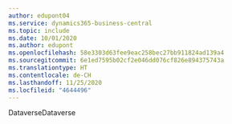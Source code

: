 ```yaml
---
author: edupont04
ms.service: dynamics365-business-central
ms.topic: include
ms.date: 10/01/2020
ms.author: edupont
ms.openlocfilehash: 58e3303d63fee9eac258bec27bb911824ad139a4
ms.sourcegitcommit: 6e1ed7595b02cf2e046dd076cf826e894375743a
ms.translationtype: HT
ms.contentlocale: de-CH
ms.lasthandoff: 11/25/2020
ms.locfileid: "4644496"
---
```

<span data-ttu-id="d4daa-101">Dataverse</span><span class="sxs-lookup"><span data-stu-id="d4daa-101">Dataverse</span></span>